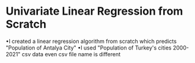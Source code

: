 # Univariate Linear Regression from Scratch
•I created a linear regression algorithm from scratch which predicts "Population of Antalya City"
•I used "Population of Turkey's cities 2000-2021" csv data even csv file name is different
